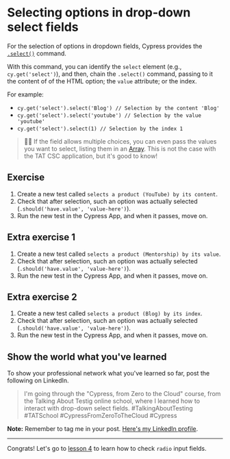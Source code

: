 # Selecting options in drop-down select fields

For the selection of options in dropdown fields, Cypress provides the [`.select()`](https://on.cypress.io/select) command.

With this command, you can identify the `select` element (e.g., `cy.get('select')`), and then, chain the `.select()` command, passing to it the content of of the HTML option; the `value` attribute; or the index.

For example:

- `cy.get('select').select('Blog') // Selection by the content 'Blog'`
- `cy.get('select').select('youtube') // Selection by the value 'youtube'`
- `cy.get('select').select(1) // Selection by the index 1`

> 👨‍🏫 If the field allows multiple choices, you can even pass the values ​​you want to select, listing them in an [Array](https://developer.mozilla.org/pt-BR/docs/Web/JavaScript/Reference/Global_Objects/Array). This is not the case with the TAT CSC application, but it's good to know!

## Exercise

1. Create a new test called `selects a product (YouTube) by its content`.
2. Check that after selection, such an option was actually selected (`.should('have.value', 'value-here')`).
3. Run the new test in the Cypress App, and when it passes, move on.

## Extra exercise 1

1. Create a new test called `selects a product (Mentorship) by its value`.
2. Check that after selection, such an option was actually selected (`.should('have.value', 'value-here')`).
3. Run the new test in the Cypress App, and when it passes, move on.

## Extra exercise 2

1. Create a new test called `selects a product (Blog) by its index`.
2. Check that after selection, such an option was actually selected (`.should('have.value', 'value-here')`).
3. Run the new test in the Cypress App, and when it passes, move on.

## Show the world what you've learned

To show your professional network what you've learned so far, post the following on LinkedIn.

> I'm going through the "Cypress, from Zero to the Cloud" course, from the Talking About Testig online school, where I learned how to interact with drop-down select fields. #TalkingAboutTesting #TATSchool #CypressFromZeroToTheCloud #Cypress

**Note:** Remember to tag me in your post. [Here's my LinkedIn profile](https://www.linkedin.com/in/walmyr-lima-e-silva-filho).

___

Congrats! Let's go to [lesson 4](./04.md) to learn how to check `radio` input fields.
